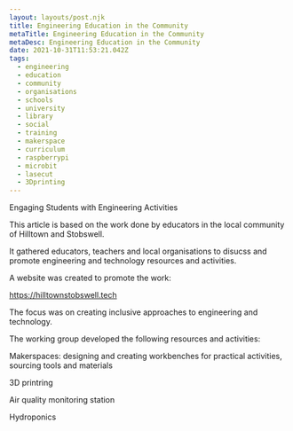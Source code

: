```yaml
---
layout: layouts/post.njk
title: Engineering Education in the Community
metaTitle: Engineering Education in the Community
metaDesc: Engineering Education in the Community
date: 2021-10-31T11:53:21.042Z
tags:
  - engineering
  - education
  - community
  - organisations
  - schools
  - university
  - library
  - social
  - training
  - makerspace
  - curriculum
  - raspberrypi
  - microbit
  - lasecut
  - 3Dprinting
---
```

Engaging Students with Engineering Activities

This article is based on the work done by educators in the local community of Hilltown and Stobswell. 

It gathered educators, teachers and local organisations to disucss and promote engineering and technology resources and activities.

A website was created to promote the work:

<https://hilltownstobswell.tech>

The focus was on creating inclusive approaches to engineering and technology.

The working group developed the following resources and activities:

Makerspaces: designing and creating workbenches for practical activities, sourcing tools and materials

3D printring



Air quality monitoring station

Hydroponics